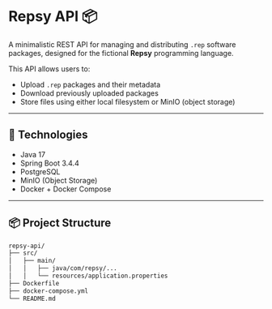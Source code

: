 # Repsy API 📦

A minimalistic REST API for managing and distributing `.rep` software packages, designed for the fictional **Repsy** programming language.

This API allows users to:
- Upload `.rep` packages and their metadata
- Download previously uploaded packages
- Store files using either local filesystem or MinIO (object storage)

---

## 🚀 Technologies

- Java 17
- Spring Boot 3.4.4
- PostgreSQL
- MinIO (Object Storage)
- Docker + Docker Compose

---

## 📦 Project Structure

```bash
repsy-api/
├── src/
│   ├── main/
│   │   ├── java/com/repsy/...
│   │   └── resources/application.properties
├── Dockerfile
├── docker-compose.yml
└── README.md
